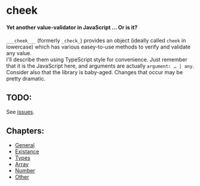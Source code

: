 # cheek
#### Yet another value-validator in JavaScript ... Or is it?

`___cheek___` (formerly `_check_`) provides an object (ideally called `cheek` in lowercase) which has various easey-to-use methods to verify and validate any value.  
I'll describe them using TypeScript style for convenience. Just remember that it is the JavaScript here, and arguments are actually `argument: … | any`.  
Consider also that the library is baby-aged. Changes that occur may be pretty dramatic.

## TODO:

See [issues](https://github.com/parzh/cheek/issues).

## Chapters:

- [General](readme-chapters/general.md)
- [Existance](readme-chapters/existance.md)
- [Types](readme-chapters/types.md)
- [Array](readme-chapters/array.md)
- [Number](readme-chapters/number.md)
- [Other](readme-chapters/other.md)
